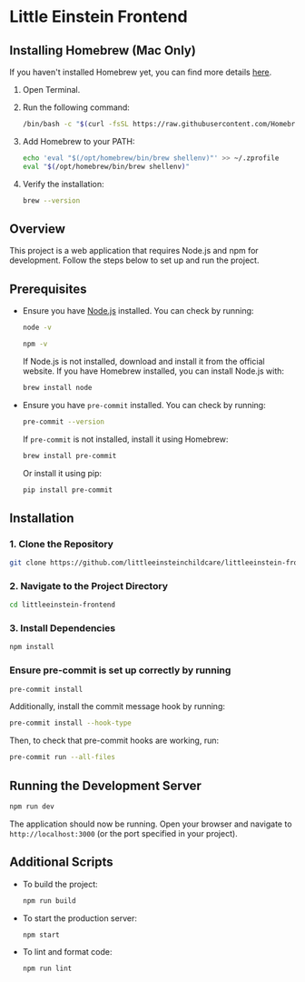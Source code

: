 # Little Einstein Frontend

## Installing Homebrew (Mac Only)

If you haven't installed Homebrew yet, you can find more details [here](https://brew.sh/).

1. Open Terminal.
2. Run the following command:

   ```sh
   /bin/bash -c "$(curl -fsSL https://raw.githubusercontent.com/Homebrew/install/HEAD/install.sh)"
   ```

3. Add Homebrew to your PATH:

   ```sh
   echo 'eval "$(/opt/homebrew/bin/brew shellenv)"' >> ~/.zprofile
   eval "$(/opt/homebrew/bin/brew shellenv)"
   ```

4. Verify the installation:

   ```sh
   brew --version
   ```

## Overview

This project is a web application that requires Node.js and npm for development. Follow the steps below to set up and run the project.

## Prerequisites

- Ensure you have [Node.js](https://nodejs.org/) installed. You can check by running:

  ```sh
  node -v
  ```

  ```sh
  npm -v
  ```

  If Node.js is not installed, download and install it from the official website. If you have Homebrew installed, you can install Node.js with:

  ```sh
  brew install node
  ```

- Ensure you have `pre-commit` installed. You can check by running:

  ```sh
  pre-commit --version
  ```

  If `pre-commit` is not installed, install it using Homebrew:

  ```sh
  brew install pre-commit
  ```

  Or install it using pip:

  ```sh
  pip install pre-commit
  ```

## Installation

### 1. Clone the Repository

```sh
git clone https://github.com/littleeinsteinchildcare/littleeinstein-frontend.git
```

### 2. Navigate to the Project Directory

```sh
cd littleeinstein-frontend
```

### 3. Install Dependencies

```sh
npm install
```

### Ensure pre-commit is set up correctly by running

```sh
pre-commit install
```

Additionally, install the commit message hook by running:

```sh
pre-commit install --hook-type
```

Then, to check that pre-commit hooks are working, run:

```sh
pre-commit run --all-files
```

## Running the Development Server

```sh
npm run dev
```

The application should now be running. Open your browser and navigate to `http://localhost:3000` (or the port specified in your project).

## Additional Scripts

- To build the project:

  ```sh
  npm run build
  ```

- To start the production server:

  ```sh
  npm start
  ```

- To lint and format code:

  ```sh
  npm run lint
  ```
